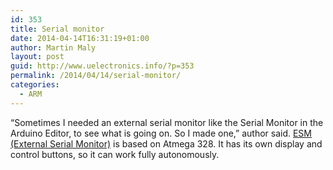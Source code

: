 ```yaml
---
id: 353
title: Serial monitor
date: 2014-04-14T16:31:19+01:00
author: Martin Maly
layout: post
guid: http://www.uelectronics.info/?p=353
permalink: /2014/04/14/serial-monitor/
categories:
  - ARM
---
```

&#8220;Sometimes I needed an external serial monitor like the Serial Monitor in the Arduino Editor, to see what is going on. So I made one,&#8221; author said. [ESM (External Serial Monitor)](http://www.instructables.com/id/ESM-ExternalSerialMonitor/) is based on Atmega 328. It has its own display and control buttons, so it can work fully autonomously.